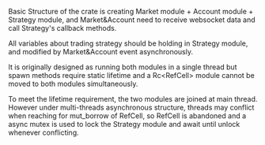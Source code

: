 Basic Structure of the crate is creating Market module + Account module + Strategy module, and Market&Account need to receive websocket data and call Strategy's callback methods.

All variables about trading strategy should be holding in Strategy module, and modified by Market&Account event asynchronously.

It is originally designed as running both modules in a single thread but spawn methods require static lifetime and a Rc<RefCell<Strategy>> module cannot be moved to both modules simultaneously.

To meet the lifetime requirement, the two modules are joined at main thread. However under multi-threads asynchronous structure, threads may conflict when reaching for mut_borrow of RefCell<Strategy>, 
so RefCell is abandoned and a async mutex is used to lock the Strategy module and await until unlock whenever conflicting.
